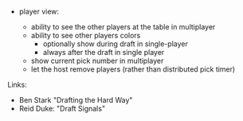 

- player view:

    - ability to see the other players at the table in multiplayer
    - ability to see other players colors 
        - optionally show during draft in single-player
        - always after the draft in single player
    - show current pick number in multiplayer
    - let the host remove players (rather than distributed pick timer)


Links:

- Ben Stark "Drafting the Hard Way"
- Reid Duke: "Draft Signals"

